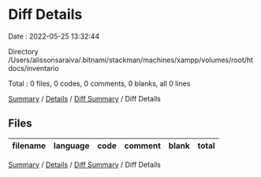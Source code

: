 # Diff Details

Date : 2022-05-25 13:32:44

Directory /Users/alissonsaraiva/.bitnami/stackman/machines/xampp/volumes/root/htdocs/inventario

Total : 0 files,  0 codes, 0 comments, 0 blanks, all 0 lines

[Summary](results.md) / [Details](details.md) / [Diff Summary](diff.md) / Diff Details

## Files
| filename | language | code | comment | blank | total |
| :--- | :--- | ---: | ---: | ---: | ---: |

[Summary](results.md) / [Details](details.md) / [Diff Summary](diff.md) / Diff Details